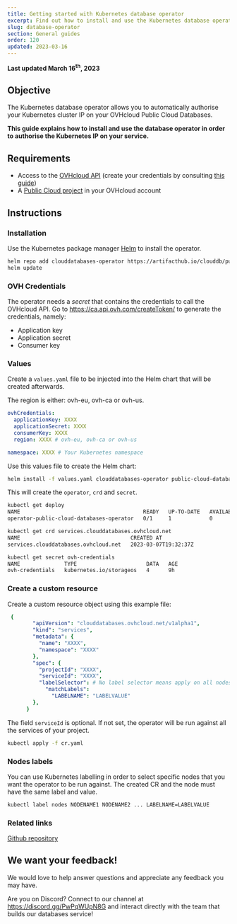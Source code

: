 ```yaml
---
title: Getting started with Kubernetes database operator
excerpt: Find out how to install and use the Kubernetes database operator 
slug: database-operator
section: General guides
order: 120
updated: 2023-03-16
---
```


**Last updated March 16<sup>th</sup>, 2023**

## Objective

The Kubernetes database operator allows you to automatically authorise your Kubernetes cluster IP on your OVHcloud Public Cloud Databases.

**This guide explains how to install and use the database operator in order to authorise the Kubernetes IP on your service.**

## Requirements

- Access to the [OVHcloud API](https://ca.api.ovh.com/) (create your credentials by consulting [this guide](https://docs.ovh.com/sg/en/api/first-steps-with-ovh-api/))
- A [Public Cloud project](https://www.ovhcloud.com/en-sg/public-cloud/) in your OVHcloud account

## Instructions

### Installation

Use the Kubernetes package manager [Helm](https://helm.sh) to install the operator.

```bash
helm repo add clouddatabases-operator https://artifacthub.io/clouddb/public-cloud-databases-operator
helm update
```

### OVH Credentials

The operator needs a *secret* that contains the credentials to call the OVHcloud API. Go to <https://ca.api.ovh.com/createToken/> to generate the credentials, namely:

- Application key
- Application secret
- Consumer key

### Values

Create a `values.yaml` file to be injected into the Helm chart that will be created afterwards.

The region is either: ovh-eu, ovh-ca or ovh-us.

```yaml
ovhCredentials:
  applicationKey: XXXX
  applicationSecret: XXXX
  consumerKey: XXXX
  region: XXXX # ovh-eu, ovh-ca or ovh-us

namespace: XXXX # Your Kubernetes namespace
```

Use this values file to create the Helm chart:

```bash
helm install -f values.yaml clouddatabases-operator public-cloud-databases-operator
```

This will create the `operator`, `crd` and `secret`.

```bash
kubectl get deploy
NAME                                       READY   UP-TO-DATE   AVAILABLE   AGE
operator-public-cloud-databases-operator   0/1     1            0           11h

kubectl get crd services.clouddatabases.ovhcloud.net
NAME                                   CREATED AT
services.clouddatabases.ovhcloud.net   2023-03-07T19:32:37Z

kubectl get secret ovh-credentials
NAME              TYPE                      DATA   AGE
ovh-credentials   kubernetes.io/storageos   4      9h
```

### Create a custom resource

Create a custom resource object using this example file:

```yaml
 {
        "apiVersion": "clouddatabases.ovhcloud.net/v1alpha1",
        "kind": "services",
        "metadata": {
          "name": "XXXX",
          "namespace": "XXXX"
        },
        "spec": {
          "projectId": "XXXX",
          "serviceId": "XXXX",
          "labelSelector": # No label selector means apply on all nodes
            "matchLabels":
              "LABELNAME": "LABELVALUE"
        },
      }
```

The field `serviceId` is optional. If not set, the operator will be run against all the services of your project.

```bash
kubectl apply -f cr.yaml
```

### Nodes labels

You can use Kubernetes labelling in order to select specific nodes that you want the operator to be run against. 
The created CR and the node must have the same label and value.

```bash
kubectl label nodes NODENAME1 NODENAME2 ... LABELNAME=LABELVALUE
```

### Related links
 
[Github repository](https://github.com/ovh/public-cloud-databases-operator)

## We want your feedback!

We would love to help answer questions and appreciate any feedback you may have.

Are you on Discord? Connect to our channel at <https://discord.gg/PwPqWUpN8G> and interact directly with the team that builds our databases service!